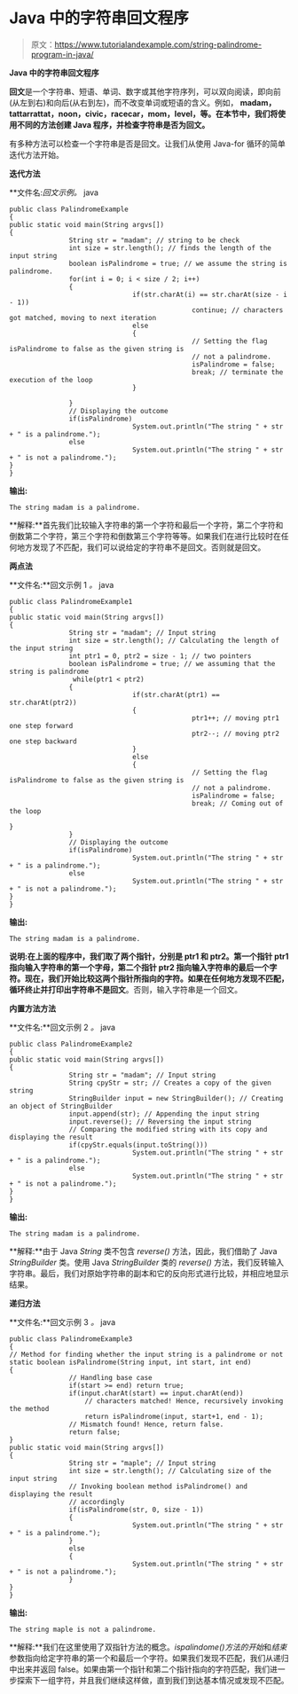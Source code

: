 # Java 中的字符串回文程序

> 原文：<https://www.tutorialandexample.com/string-palindrome-program-in-java/>

**Java 中的字符串回文程序**

**回文**是一个字符串、短语、单词、数字或其他字符序列，可以双向阅读，即向前(从左到右)和向后(从右到左)，而不改变单词或短语的含义。例如， **madam，tattarrattat，noon，civic，racecar，mom，level，**等。在本节中，我们将使用不同的方法创建 **Java 程序**，并检查**字符串是否为回文。**

有多种方法可以检查一个字符串是否是回文。让我们从使用 Java-for 循环的简单迭代方法开始。

**迭代方法**

**文件名:**回文示例*。* java

```
public class PalindromeExample
{             
public static void main(String argvs[])
{
               String str = "madam"; // string to be check
               int size = str.length(); // finds the length of the input string
               boolean isPalindrome = true; // we assume the string is palindrome.
               for(int i = 0; i < size / 2; i++)
               {
                               if(str.charAt(i) == str.charAt(size - i - 1))
                                              continue; // characters got matched, moving to next iteration
                               else
                               {
                                              // Setting the flag isPalindrome to false as the given string is
                                              // not a palindrome.
                                              isPalindrome = false;
                                              break; // terminate the execution of the loop
                               }                                                          
               }
               // Displaying the outcome
               if(isPalindrome)
                               System.out.println("The string " + str + " is a palindrome.");
               else
                               System.out.println("The string " + str + " is not a palindrome.");
}
}
```

**输出:**

```
The string madam is a palindrome.
```

**解释:**首先我们比较输入字符串的第一个字符和最后一个字符，第二个字符和倒数第二个字符，第三个字符和倒数第三个字符等等。如果我们在进行比较时在任何地方发现了不匹配，我们可以说给定的字符串不是回文。否则就是回文。

**两点法**

**文件名:**回文示例 1 *。* java

```
public class PalindromeExample1
{             
public static void main(String argvs[])
{
               String str = "madam"; // Input string
               int size = str.length(); // Calculating the length of the input string
               int ptr1 = 0, ptr2 = size - 1; // two pointers
               boolean isPalindrome = true; // we assuming that the string is palindrome
                while(ptr1 < ptr2)
               {
                               if(str.charAt(ptr1) == str.charAt(ptr2))
                               {
                                              ptr1++; // moving ptr1 one step forward
                                              ptr2--; // moving ptr2 one step backward
                               }
                               else
                               {
                                              // Setting the flag isPalindrome to false as the given string is
                                              // not a palindrome.
                                              isPalindrome = false;
                                              break; // Coming out of the loop
                               }                                            
               }
               // Displaying the outcome
               if(isPalindrome)
                               System.out.println("The string " + str + " is a palindrome.");
               else
                               System.out.println("The string " + str + " is not a palindrome.");
}
}
```

**输出:**

```
The string madam is a palindrome.
```

**说明:**在上面的程序中，我们取了两个指针，分别是 ptr1 和 ptr2。第一个指针 ptr1 指向输入字符串的第一个字母，第二个指针 ptr2 指向输入字符串的最后一个字符。现在，我们开始比较这两个指针所指向的字符。如果在任何地方发现不匹配，循环终止并打印出**字符串不是回文**。否则，输入字符串是一个回文。

**内置方法方法**

**文件名:**回文示例 2 *。* java

```
public class PalindromeExample2
{             
public static void main(String argvs[])
{
               String str = "madam"; // Input string
               String cpyStr = str; // Creates a copy of the given string
               StringBuilder input = new StringBuilder(); // Creating an object of StringBuilder
               input.append(str); // Appending the input string      
               input.reverse(); // Reversing the input string
               // Comparing the modified string with its copy and displaying the result
               if(cpyStr.equals(input.toString()))
                               System.out.println("The string " + str + " is a palindrome.");
               else
                               System.out.println("The string " + str + " is not a palindrome.");
}
}
```

**输出:**

```
The string madam is a palindrome.
```

**解释:**由于 Java *String* 类不包含 *reverse()* 方法，因此，我们借助了 Java *StringBuilder* 类。使用 Java *StringBuilder* 类的 *reverse()* 方法，我们反转输入字符串。最后，我们对原始字符串的副本和它的反向形式进行比较，并相应地显示结果。

**递归方法**

**文件名:**回文示例 3 *。* java

```
public class PalindromeExample3
{             
// Method for finding whether the input string is a palindrome or not
static boolean isPalindrome(String input, int start, int end)
{
               // Handling base case
               if(start >= end) return true;
               if(input.charAt(start) == input.charAt(end))
                   // characters matched! Hence, recursively invoking the method
                   return isPalindrome(input, start+1, end - 1);
               // Mismatch found! Hence, return false.   
               return false;
}
public static void main(String argvs[])
{
               String str = "maple"; // Input string
               int size = str.length(); // Calculating size of the input string
               // Invoking boolean method isPalindrome() and displaying the result
               // accordingly
               if(isPalindrome(str, 0, size - 1))
               {
                               System.out.println("The string " + str + " is a palindrome.");
               }
               else
               {
                               System.out.println("The string " + str + " is not a palindrome.");
               }
}
}
```

**输出:**

```
The string maple is not a palindrome.
```

**解释:**我们在这里使用了双指针方法的概念。*ispalindome()*方法的*开始*和*结束*参数指向给定字符串的第一个和最后一个字符。如果我们发现不匹配，我们从递归中出来并返回 false。如果由第一个指针和第二个指针指向的字符匹配，我们进一步探索下一组字符，并且我们继续这样做，直到我们到达基本情况或发现不匹配。